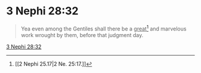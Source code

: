 # 3 Nephi 28:32

> Yea even among the Gentiles shall there be a <u>great</u>[^a] and marvelous work wrought by them, before that judgment day.

[3 Nephi 28:32](https://www.churchofjesuschrist.org/study/scriptures/bofm/3-ne/28?lang=eng&id=p32#p32)


[^a]: [[2 Nephi 25.17|2 Ne. 25:17.]]
